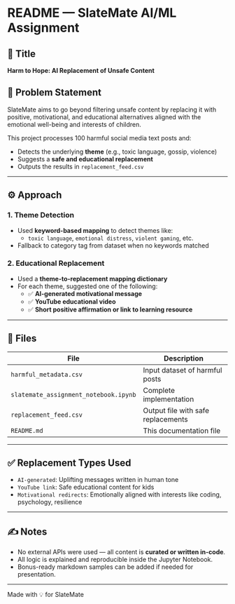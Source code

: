 # README — SlateMate AI/ML Assignment

## 📘 Title
**Harm to Hope: AI Replacement of Unsafe Content**

## 🧠 Problem Statement
SlateMate aims to go beyond filtering unsafe content by replacing it with positive, motivational, and educational alternatives aligned with the emotional well-being and interests of children.

This project processes 100 harmful social media text posts and:
- Detects the underlying **theme** (e.g., toxic language, gossip, violence)
- Suggests a **safe and educational replacement**
- Outputs the results in `replacement_feed.csv`

---

## ⚙️ Approach

### 1. Theme Detection
- Used **keyword-based mapping** to detect themes like:
  - `toxic language`, `emotional distress`, `violent gaming`, etc.
- Fallback to category tag from dataset when no keywords matched

### 2. Educational Replacement
- Used a **theme-to-replacement mapping dictionary**
- For each theme, suggested one of the following:
  - ✅ **AI-generated motivational message**
  - ✅ **YouTube educational video**
  - ✅ **Short positive affirmation or link to learning resource**

---

## 📂 Files

| File | Description |
|------|-------------|
| `harmful_metadata.csv` | Input dataset of harmful posts |
| `slatemate_assignment_notebook.ipynb` | Complete implementation |
| `replacement_feed.csv` | Output file with safe replacements |
| `README.md` | This documentation file |

---

## ✅ Replacement Types Used

- `AI-generated`: Uplifting messages written in human tone
- `YouTube link`: Safe educational content for kids
- `Motivational redirects`: Emotionally aligned with interests like coding, psychology, resilience

---

## ✍️ Notes

- No external APIs were used — all content is **curated or written in-code**.
- All logic is explained and reproducible inside the Jupyter Notebook.
- Bonus-ready markdown samples can be added if needed for presentation.

---

Made with 💡 for SlateMate
